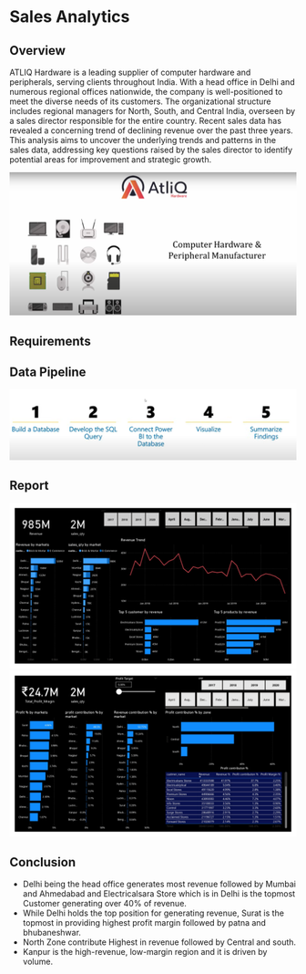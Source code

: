 # Sales Analytics 

## Overview

ATLIQ Hardware is a leading supplier of computer hardware and peripherals, serving clients throughout India. With a head office in Delhi and numerous regional offices nationwide, the company is well-positioned to meet the diverse needs of its customers. The organizational structure includes regional managers for North, South, and Central India, overseen by a sales director responsible for the entire country. Recent sales data has revealed a concerning trend of declining revenue over the past three years. This analysis aims to uncover the underlying trends and patterns in the sales data, addressing key questions raised by the sales director to identify potential areas for improvement and strategic growth.

![](https://github.com/AnujguptaAI/Portfolio-Projects/blob/main/Atliq%20Sales%20Analytics/Atliq%20Company%20template.png)

## Requirements 


## Data Pipeline
![](https://github.com/AnujguptaAI/Portfolio-Projects/blob/main/Atliq%20Sales%20Analytics/Data%20analysis%20pipeline.png)

## Report
![](https://github.com/AnujguptaAI/Portfolio-Projects/blob/main/Atliq%20Sales%20Analytics/sales%20dashboard%20powerbi%20page%201.jpg)
![](https://github.com/AnujguptaAI/Portfolio-Projects/blob/main/Atliq%20Sales%20Analytics/sales%20dashboard%20powerbi%20page%202.jpg)

## Conclusion
+ Delhi being the head office generates most revenue followed by Mumbai and Ahmedabad and Electricalsara Store which is in Delhi is the topmost Customer generating over 40% of revenue.
+ While Delhi holds the top position for generating revenue, Surat is the topmost in providing highest profit margin followed by patna and bhubaneshwar.
+ North Zone contribute Highest in revenue followed by Central and south.
+ Kanpur is the high-revenue, low-margin region and it is driven by volume.



